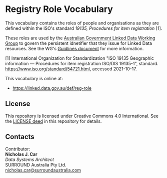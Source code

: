 # Registry Role Vocabulary

This vocabulary contains the roles of people and organisations as they are defined within the ISO's standard _19135, Procedures for item registration_  [1].

These roles are used by the [Australian Government Linked Data Working Group](https://www.linked.data.gov.au) to govern the persistent idnetifier that they issue for Linked Data resources. See the WG's [Guidlines document](https://www.linked.data.gov.au/guidelines) for more information.


[1] International Organization for Standardization "ISO 19135 Geographic information — Procedures for item registration ISO/DIS 19135-1", standard. https://www.iso.org/standard/54721.html, accessed 2021-10-17.

This vocabulary is online at:

* <https://linked.data.gov.au/def/reg-role>

## License
This repository is licensed under Creative Commons 4.0 International. See the [LICENSE deed](LICENSE) in this repository for details.

## Contacts
Contributor:  
**Nicholas J. Car**  
*Data Systems Architect*  
SURROUND Australia Pty Ltd.  
<nicholas.car@surroundaustralia.com>  
